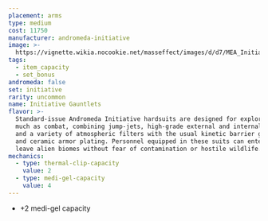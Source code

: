 ```yaml
---
placement: arms
type: medium
cost: 11750
manufacturer: andromeda-initiative
image: >-
  https://vignette.wikia.nocookie.net/masseffect/images/d/d7/MEA_Initiative_Recon_Arms.png/revision/latest/scale-to-width-down/350?cb=20180505233450
tags:
  - item_capacity
  - set_bonus
andromeda: false
set: initiative
rarity: uncommon
name: Initiative Gauntlets
flavor: >-
  Standard-issue Andromeda Initiative hardsuits are designed for exploration as
  much as combat, combining jump-jets, high-grade external and internal sensors,
  and a variety of atmospheric filters with the usual kinetic barrier generators
  and ceramic armor plating. Personnel equipped in these suits can enter and
  leave alien biomes without fear of contamination or hostile wildlife.
mechanics:
  - type: thermal-clip-capacity
    value: 2
  - type: medi-gel-capacity
    value: 4
---
```

- +2 medi-gel capacity
